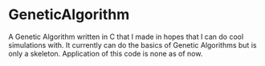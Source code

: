 # GeneticAlgorithm
A Genetic Algorithm written in C that I made in hopes that I can do cool simulations with. It currently can do the basics of Genetic Algorithms but is only a skeleton. Application of this code is none as of now.
